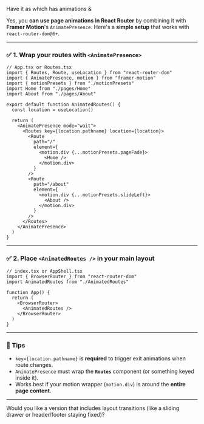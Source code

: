 Have it as <AppPage>
which has animations & <ErrorBoundaryPage>

Yes, you **can use page animations in React Router** by combining it with **Framer Motion**'s `AnimatePresence`. Here's a **simple setup** that works with `react-router-dom@6+`.

---

### ✅ 1. Wrap your routes with `<AnimatePresence>`

```tsx
// App.tsx or Routes.tsx
import { Routes, Route, useLocation } from "react-router-dom"
import { AnimatePresence, motion } from "framer-motion"
import { motionPresets } from "./motionPresets"
import Home from "./pages/Home"
import About from "./pages/About"

export default function AnimatedRoutes() {
  const location = useLocation()

  return (
    <AnimatePresence mode="wait">
      <Routes key={location.pathname} location={location}>
        <Route
          path="/"
          element={
            <motion.div {...motionPresets.pageFade}>
              <Home />
            </motion.div>
          }
        />
        <Route
          path="/about"
          element={
            <motion.div {...motionPresets.slideLeft}>
              <About />
            </motion.div>
          }
        />
      </Routes>
    </AnimatePresence>
  )
}
```

---

### ✅ 2. Place `<AnimatedRoutes />` in your main layout

```tsx
// index.tsx or AppShell.tsx
import { BrowserRouter } from "react-router-dom"
import AnimatedRoutes from "./AnimatedRoutes"

function App() {
  return (
    <BrowserRouter>
      <AnimatedRoutes />
    </BrowserRouter>
  )
}
```

---

### 🧠 Tips

* `key={location.pathname}` is **required** to trigger exit animations when route changes.
* `AnimatePresence` must wrap the **`Routes`** component (or something keyed inside it).
* Works best if your motion wrapper (`motion.div`) is around the **entire page content**.

---

Would you like a version that includes layout transitions (like a sliding drawer or header/footer staying fixed)?
